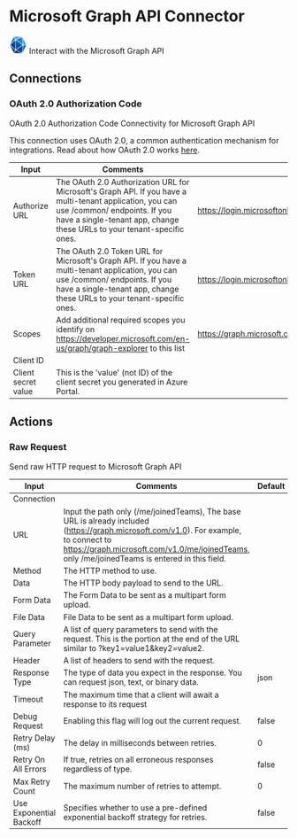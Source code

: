 # Microsoft Graph API Connector

![Microsoft Graph API](./assets/ms-graph-api.png#connector-icon)
Interact with the Microsoft Graph API

## Connections

### OAuth 2.0 Authorization Code

OAuth 2.0 Authorization Code Connectivity for Microsoft Graph API

This connection uses OAuth 2.0, a common authentication mechanism for integrations.
Read about how OAuth 2.0 works [here](../oauth2.md).

| Input               | Comments                                                                                                                                                                                                            | Default                                                        |
| ------------------- | ------------------------------------------------------------------------------------------------------------------------------------------------------------------------------------------------------------------- | -------------------------------------------------------------- |
| Authorize URL       | The OAuth 2.0 Authorization URL for Microsoft's Graph API. If you have a multi-tenant application, you can use /common/ endpoints. If you have a single-tenant app, change these URLs to your tenant-specific ones. | https://login.microsoftonline.com/common/oauth2/v2.0/authorize |
| Token URL           | The OAuth 2.0 Token URL for Microsoft's Graph API. If you have a multi-tenant application, you can use /common/ endpoints. If you have a single-tenant app, change these URLs to your tenant-specific ones.         | https://login.microsoftonline.com/common/oauth2/v2.0/token     |
| Scopes              | Add additional required scopes you identify on https://developer.microsoft.com/en-us/graph/graph-explorer to this list                                                                                              | https://graph.microsoft.com/User.Read.All offline_access       |
| Client ID           |                                                                                                                                                                                                                     |                                                                |
| Client secret value | This is the 'value' (not ID) of the client secret you generated in Azure Portal.                                                                                                                                    |                                                                |

## Actions

### Raw Request

Send raw HTTP request to Microsoft Graph API

| Input                   | Comments                                                                                                                                                                                                                               | Default |
| ----------------------- | -------------------------------------------------------------------------------------------------------------------------------------------------------------------------------------------------------------------------------------- | ------- |
| Connection              |                                                                                                                                                                                                                                        |         |
| URL                     | Input the path only (/me/joinedTeams), The base URL is already included (https://graph.microsoft.com/v1.0). For example, to connect to https://graph.microsoft.com/v1.0/me/joinedTeams, only /me/joinedTeams is entered in this field. |         |
| Method                  | The HTTP method to use.                                                                                                                                                                                                                |         |
| Data                    | The HTTP body payload to send to the URL.                                                                                                                                                                                              |         |
| Form Data               | The Form Data to be sent as a multipart form upload.                                                                                                                                                                                   |         |
| File Data               | File Data to be sent as a multipart form upload.                                                                                                                                                                                       |         |
| Query Parameter         | A list of query parameters to send with the request. This is the portion at the end of the URL similar to ?key1=value1&key2=value2.                                                                                                    |         |
| Header                  | A list of headers to send with the request.                                                                                                                                                                                            |         |
| Response Type           | The type of data you expect in the response. You can request json, text, or binary data.                                                                                                                                               | json    |
| Timeout                 | The maximum time that a client will await a response to its request                                                                                                                                                                    |         |
| Debug Request           | Enabling this flag will log out the current request.                                                                                                                                                                                   | false   |
| Retry Delay (ms)        | The delay in milliseconds between retries.                                                                                                                                                                                             | 0       |
| Retry On All Errors     | If true, retries on all erroneous responses regardless of type.                                                                                                                                                                        | false   |
| Max Retry Count         | The maximum number of retries to attempt.                                                                                                                                                                                              | 0       |
| Use Exponential Backoff | Specifies whether to use a pre-defined exponential backoff strategy for retries.                                                                                                                                                       | false   |
